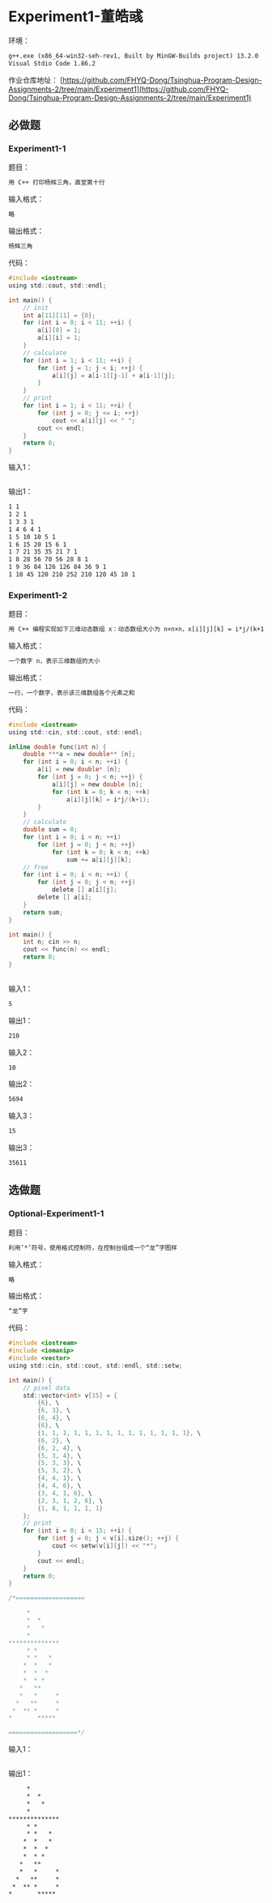 # Experiment1-董皓彧
环境：
```txt
g++.exe (x86_64-win32-seh-rev1, Built by MinGW-Builds project) 13.2.0
Visual Stdio Code 1.86.2
```
作业仓库地址：
[https://github.com/FHYQ-Dong/Tsinghua-Program-Design-Assignments-2/tree/main/Experiment1](https://github.com/FHYQ-Dong/Tsinghua-Program-Design-Assignments-2/tree/main/Experiment1)
## 必做题
### Experiment1-1
题目：
```txt
用 C++ 打印杨辉三角，直至第十行
```
输入格式：
```txt
略
```
输出格式：
```txt
杨辉三角
```
代码：
```c
#include <iostream>
using std::cout, std::endl;

int main() {
    // init
    int a[11][11] = {0};
    for (int i = 0; i < 11; ++i) {
        a[i][0] = 1;
        a[i][i] = 1;
    }
    // calculate
    for (int i = 1; i < 11; ++i) {
        for (int j = 1; j < i; ++j) {
            a[i][j] = a[i-1][j-1] + a[i-1][j];
        }
    }
    // print
    for (int i = 1; i < 11; ++i) {
        for (int j = 0; j <= i; ++j)
            cout << a[i][j] << " ";
        cout << endl;
    }
    return 0;
}
```
输入1：
```txt

```
输出1：
```txt
1 1 
1 2 1 
1 3 3 1 
1 4 6 4 1 
1 5 10 10 5 1 
1 6 15 20 15 6 1 
1 7 21 35 35 21 7 1 
1 8 28 56 70 56 28 8 1 
1 9 36 84 126 126 84 36 9 1 
1 10 45 120 210 252 210 120 45 10 1 
```

### Experiment1-2
题目：
```txt
用 C++ 编程实现如下三维动态数组 x：动态数组大小为 n×n×n，x[i][j][k] = i*j/(k+1)，输出该三维数组各个元素之和，取 n=5, 10, 15
```
输入格式：
```txt
一个数字 n，表示三维数组的大小
```
输出格式：
```txt
一行，一个数字，表示该三维数组各个元素之和
```
代码：
```c
#include <iostream>
using std::cin, std::cout, std::endl;

inline double func(int n) {
    double ***a = new double** [n];
    for (int i = 0; i < n; ++i) {
        a[i] = new double* [n];
        for (int j = 0; j < n; ++j) {
            a[i][j] = new double [n];
            for (int k = 0; k < n; ++k) 
                a[i][j][k] = i*j/(k+1);
        }
    }
    // calculate
    double sum = 0;
    for (int i = 0; i < n; ++i) 
        for (int j = 0; j < n; ++j) 
            for (int k = 0; k < n; ++k) 
                sum += a[i][j][k];
    // free
    for (int i = 0; i < n; ++i) {
        for (int j = 0; j < n; ++j) 
            delete [] a[i][j];
        delete [] a[i];
    }
    return sum;
}

int main() {
    int n; cin >> n;
    cout << func(n) << endl;
    return 0;
}
    
```
输入1：
```txt
5
```
输出1：
```txt
210
```
输入2：
```txt
10
```
输出2：
```txt
5694
```
输入3：
```txt
15
```
输出3：
```txt
35611
```

## 选做题
### Optional-Experiment1-1
题目：
```txt
利用‘*’符号，使用格式控制符，在控制台组成一个“龙”字图样
```
输入格式：
```txt
略
```
输出格式：
```txt
“龙”字
```
代码：
```c
#include <iostream>
#include <iomanip>
#include <vector>
using std::cin, std::cout, std::endl, std::setw;

int main() {
    // pixel data
    std::vector<int> v[15] = {
        {6}, \
        {6, 3}, \
        {6, 4}, \
        {6}, \
        {1, 1, 1, 1, 1, 1, 1, 1, 1, 1, 1, 1, 1, 1}, \
        {6, 2}, \
        {6, 2, 4}, \
        {5, 3, 4}, \
        {5, 3, 3}, \
        {5, 3, 2}, \
        {4, 4, 1}, \
        {4, 4, 6}, \
        {3, 4, 1, 6}, \
        {2, 3, 1, 2, 6}, \
        {1, 8, 1, 1, 1, 1}
    };
    // print
    for (int i = 0; i < 15; ++i) {
        for (int j = 0; j < v[i].size(); ++j) {
            cout << setw(v[i][j]) << "*";
        }
        cout << endl;
    }
    return 0;
}

/*===================

     *
     *  *
     *   *
     *
**************
     * *
     * *   *
    *  *   *
    *  *  *
    *  * *
   *   **
   *   *     *
  *   **     *
 *  ** *     *
*       *****

===================*/
```
输入1：
```txt

```
输出1：
```txt
     *
     *  *
     *   *
     *
**************
     * *
     * *   *
    *  *   *
    *  *  *
    *  * *
   *   **
   *   *     *
  *   **     *
 *  ** *     *
*       *****
```

